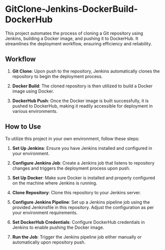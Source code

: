 
# GitClone-Jenkins-DockerBuild-DockerHub

This project automates the process of cloning a Git repository using Jenkins, building a Docker image, and pushing it to DockerHub. It streamlines the deployment workflow, ensuring efficiency and reliability.

## Workflow

1. **Git Clone**: Upon push to the repository, Jenkins automatically clones the repository to begin the deployment process.

2. **Docker Build**: The cloned repository is then utilized to build a Docker image using Docker.

3. **DockerHub Push**: Once the Docker image is built successfully, it is pushed to DockerHub, making it readily accessible for deployment in various environments.

## How to Use

To utilize this project in your own environment, follow these steps:

1. **Set Up Jenkins**: Ensure you have Jenkins installed and configured in your environment.

2. **Configure Jenkins Job**: Create a Jenkins job that listens to repository changes and triggers the deployment process upon push.

3. **Set Up Docker**: Make sure Docker is installed and properly configured on the machine where Jenkins is running.

4. **Clone Repository**: Clone this repository to your Jenkins server.

5. **Configure Jenkins Pipeline**: Set up a Jenkins pipeline job using the provided Jenkinsfile in this repository. Adjust the configuration as per your environment requirements.

6. **Set DockerHub Credentials**: Configure DockerHub credentials in Jenkins to enable pushing the Docker image.

7. **Run the Job**: Trigger the Jenkins pipeline job either manually or automatically upon repository push.